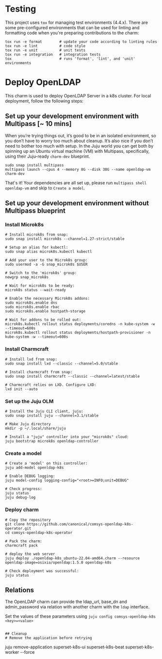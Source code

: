 # Testing

This project uses `tox` for managing test environments (4.4.x). There are some pre-configured environments
that can be used for linting and formatting code when you're preparing contributions to the charm:

```shell
tox run -e format        # update your code according to linting rules
tox run -e lint          # code style
tox run -e unit          # unit tests
tox run -e integration   # integration tests
tox                      # runs 'format', 'lint', and 'unit' environments
```

# Deploy OpenLDAP

This charm is used to deploy OpenLDAP Server in a k8s cluster. For local deployment, follow the following steps:

## Set up your development environment with Multipass [~ 10 mins]
When you’re trying things out, it’s good to be in an isolated environment, so you don’t have to worry too much about cleanup. It’s also nice if you don’t need to bother too much with setup. In the Juju world you can get both by spinning up an Ubuntu virtual machine (VM) with Multipass, specifically, using their Juju-ready `charm-dev` blueprint.
```
sudo snap install multipass
multipass launch --cpus 4 --memory 8G --disk 30G --name openldap-vm charm-dev
```
That's it! Your dependencies are all set up, please run `multipass shell openldap-vm` and skip to `Create a model`.

## Set up your development environment without Multipass blueprint
### Install Microk8s
```
# Install microk8s from snap:
sudo snap install microk8s --channel=1.27-strict/stable

# Setup an alias for kubectl:
sudo snap alias microk8s.kubectl kubectl

# Add your user to the Microk8s group:
sudo usermod -a -G snap_microk8s $USER

# Switch to the 'microk8s' group:
newgrp snap_microk8s

# Wait for microk8s to be ready:
microk8s status --wait-ready

# Enable the necessary Microk8s addons:
sudo microk8s.enable dns 
sudo microk8s.enable rbac 
sudo microk8s.enable hostpath-storage

# Wait for addons to be rolled out:
microk8s.kubectl rollout status deployments/coredns -n kube-system -w --timeout=600s
microk8s.kubectl rollout status deployments/hostpath-provisioner -n kube-system -w --timeout=600s
```
### Install Charmcraft
```
# Install lxd from snap:
sudo snap install lxd --classic --channel=5.0/stable

# Install charmcraft from snap:
sudo snap install charmcraft --classic --channel=latest/stable

# Charmcraft relies on LXD. Configure LXD:
lxd init --auto
```
### Set up the Juju OLM
```
# Install the Juju CLI client, juju:
sudo snap install juju --channel=3.1/stable

# Make Juju directory
mkdir -p ~/.local/share/juju

# Install a "juju" controller into your "microk8s" cloud:
juju bootstrap microk8s openldap-controller
```
### Create a model
```
# Create a 'model' on this controller:
juju add-model openldap-k8s

# Enable DEBUG logging:
juju model-config logging-config="<root>=INFO;unit=DEBUG"

# Check progress:
juju status
juju debug-log
```
### Deploy charm
```
# Copy the repository
git clone https://github.com/canonical/comsys-openldap-k8s-operator.git
cd comsys-openldap-k8s-operator

# Pack the charm:
charmcraft pack

# deploy the web server
juju deploy ./openldap-k8s_ubuntu-22.04-amd64.charm --resource openldap-image=osixia/openldap:1.5.0 openldap-k8s

# Check deployment was successful:
juju status
```
## Relations
The OpenLDAP charm can provide the ldap_url, base_dn and admin_password via relation with another charm with the `ldap` interface. 

Set the values of these parameters using `juju config comsys-openldap-k8s <key>=<value>`


```

## Cleanup
# Remove the application before retrying
```
juju remove-application superset-k8s-ui superset-k8s-beat superset-k8s-worker --force
```